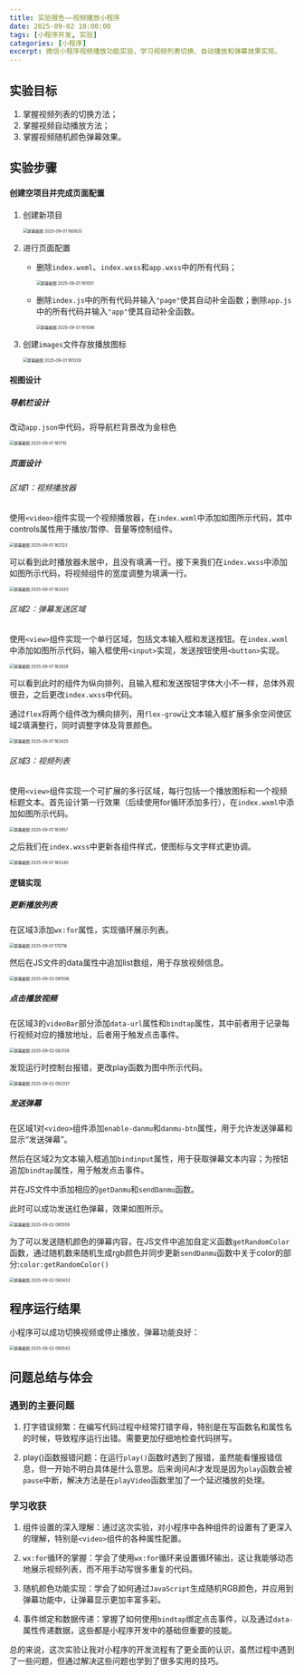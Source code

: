 ```yaml
---
title: 实验报告——视频播放小程序
date: 2025-09-02 10:00:00
tags: [小程序开发, 实验]
categories: [小程序]
excerpt: 微信小程序视频播放功能实验，学习视频列表切换、自动播放和弹幕效果实现。
---
```


## 实验目标

1. 掌握视频列表的切换方法；
2. 掌握视频自动播放方法；
3. 掌握视频随机颜色弹幕效果。

## 实验步骤

#### 创建空项目并完成页面配置

1. 创建新项目

   <img src="/chunk.github.io/images/屏幕截图 2025-09-01 160820.png" alt="屏幕截图 2025-09-01 160820" style="zoom:50%;" />

2. 进行页面配置

   - 删除`index.wxml`、`index.wxss`和`app.wxss`中的所有代码；

       <img src="/chunk.github.io/images/屏幕截图 2025-09-01 161001.png" alt="屏幕截图 2025-09-01 161001" style="zoom:50%;" />

   - 删除`index.js`中的所有代码并输入`"page"`使其自动补全函数；删除`app.js`中的所有代码并输入`"app"`使其自动补全函数。

     <img src="/chunk.github.io/images/屏幕截图 2025-09-01 161046.png" alt="屏幕截图 2025-09-01 161046" style="zoom:50%;" />

3. 创建`images`文件存放播放图标

   <img src="/chunk.github.io/images/屏幕截图 2025-09-01 161329.png" alt="屏幕截图 2025-09-01 161329" style="zoom:50%;" />

#### 视图设计

##### 导航栏设计

改动`app.json`中代码，将导航栏背景改为金棕色

<img src="/chunk.github.io/images/屏幕截图 2025-09-01 161710.png" alt="屏幕截图 2025-09-01 161710" style="zoom:50%;" />

##### 页面设计

###### 区域1：视频播放器

使用`<video>`组件实现一个视频播放器，在`index.wxml`中添加如图所示代码，其中controls属性用于播放/暂停、音量等控制组件。

<img src="/chunk.github.io/images/屏幕截图 2025-09-01 162123.png" alt="屏幕截图 2025-09-01 162123" style="zoom:50%;" />

可以看到此时播放器未居中，且没有填满一行。接下来我们在`index.wxss`中添加如图所示代码，将视频组件的宽度调整为填满一行。

<img src="/chunk.github.io/images/屏幕截图 2025-09-01 162420.png" alt="屏幕截图 2025-09-01 162420" style="zoom:50%;" />

###### 区域2：弹幕发送区域

使用`<view>`组件实现一个单行区域，包括文本输入框和发送按钮。在`index.wxml`中添加如图所示代码，输入框使用`<input>`实现，发送按钮使用`<button>`实现。

<img src="/chunk.github.io/images/屏幕截图 2025-09-01 162828.png" alt="屏幕截图 2025-09-01 162828" style="zoom:50%;" />

可以看到此时的组件为纵向排列，且输入框和发送按钮字体大小不一样，总体外观很丑，之后更改`index.wxss`中代码。

通过`flex`将两个组件改为横向排列，用`flex-grow`让文本输入框扩展多余空间使区域2填满整行，同时调整字体及背景颜色。

<img src="/chunk.github.io/images/屏幕截图 2025-09-01 163425.png" alt="屏幕截图 2025-09-01 163425" style="zoom:50%;" />

###### 区域3：视频列表

使用`<view>`组件实现一个可扩展的多行区域，每行包括一个播放图标和一个视频标题文本。首先设计第一行效果（后续使用for循环添加多行），在`index.wxml`中添加如图所示代码。

<img src="/chunk.github.io/images/屏幕截图 2025-09-01 163957.png" alt="屏幕截图 2025-09-01 163957" style="zoom:50%;" />

之后我们在`index.wxss`中更新各组件样式，使图标与文字样式更协调。

<img src="/chunk.github.io/images/屏幕截图 2025-09-01 165340.png" alt="屏幕截图 2025-09-01 165340" style="zoom:50%;" />

#### 逻辑实现

##### 更新播放列表

在区域3添加`wx:for`属性，实现循环展示列表。

<img src="/chunk.github.io/images/屏幕截图 2025-09-01 170716.png" alt="屏幕截图 2025-09-01 170716" style="zoom:50%;" />

然后在JS文件的data属性中追加list数组，用于存放视频信息。

<img src="/chunk.github.io/images/屏幕截图 2025-09-02 091506.png" alt="屏幕截图 2025-09-02 091506" style="zoom:50%;" />

##### 点击播放视频

在区域3的`videoBar`部分添加`data-url`属性和`bindtap`属性，其中前者用于记录每行视频对应的播放地址，后者用于触发点击事件。

<img src="/chunk.github.io/images/屏幕截图 2025-09-02 083139.png" alt="屏幕截图 2025-09-02 083139" style="zoom:50%;" />

发现运行时控制台报错，更改play函数为图中所示代码。

<img src="/chunk.github.io/images/屏幕截图 2025-09-02 093337.png" alt="屏幕截图 2025-09-02 093337" style="zoom:50%;" />

##### 发送弹幕

在区域1对`<video>`组件添加`enable-danmu`和`danmu-btn`属性，用于允许发送弹幕和显示“发送弹幕”。

然后在区域2为文本输入框追加`bindinput`属性，用于获取弹幕文本内容；为按钮追加`bindtap`属性，用于触发点击事件。

并在JS文件中添加相应的`getDanmu`和`sendDanmu`函数。

此时可以成功发送红色弹幕，效果如图所示。

<img src="/chunk.github.io/images/屏幕截图 2025-09-02 085559.png" alt="屏幕截图 2025-09-02 085559" style="zoom:50%;" />

为了可以发送随机颜色的弹幕内容，在JS文件中追加自定义函数`getRandomColor`函数，通过随机数来随机生成rgb颜色并同步更新`sendDanmu`函数中关于color的部分:`color:getRandomColor()`

<img src="/chunk.github.io/images/屏幕截图 2025-09-02 090433.png" alt="屏幕截图 2025-09-02 090433" style="zoom:50%;" />

## 程序运行结果

小程序可以成功切换视频或停止播放，弹幕功能良好：

<img src="/chunk.github.io/images/屏幕截图 2025-09-02 090543.png" alt="屏幕截图 2025-09-02 090543" style="zoom:50%;" />

## 问题总结与体会

### 遇到的主要问题

1. 打字错误频繁：在编写代码过程中经常打错字母，特别是在写函数名和属性名的时候，导致程序运行出错。需要更加仔细地检查代码拼写。

2. play()函数报错问题：在运行`play()`函数时遇到了报错，虽然能看懂报错信息，但一开始不明白具体是什么意思。后来询问AI才发现是因为`play`函数会被`pause`中断，解决方法是在`playVideo`函数里加了一个延迟播放的处理。

### 学习收获

1. 组件设置的深入理解：通过这次实验，对小程序中各种组件的设置有了更深入的理解，特别是`<video>`组件的各种属性配置。

2. `wx:for`循环的掌握：学会了使用`wx:for`循环来设置循环输出，这让我能够动态地展示视频列表，而不用手动写很多重复的代码。

3. 随机颜色功能实现：学会了如何通过`JavaScript`生成随机RGB颜色，并应用到弹幕功能中，让弹幕显示更加丰富多彩。

4. 事件绑定和数据传递：掌握了如何使用`bindtap`绑定点击事件，以及通过`data-`属性传递数据，这些都是小程序开发中的基础但重要的技能。

总的来说，这次实验让我对小程序的开发流程有了更全面的认识，虽然过程中遇到了一些问题，但通过解决这些问题也学到了很多实用的技巧。

